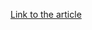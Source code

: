 [Link to the article](https://support.microsoft.com/help/303972/how-to-grant-the-replicating-directory-changes-permission-for-the-micr)
